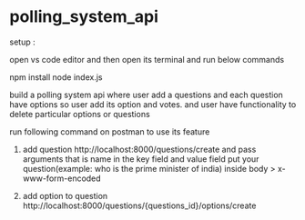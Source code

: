 # polling_system_api

setup :

open vs code editor and then open its terminal and run below commands

npm install
node index.js

build a polling system api where user add a questions and each question have options so user add its option and votes. and user have functionality to delete particular options or questions

run following command on postman to use its feature
1. add question
   http://localhost:8000/questions/create
   and pass arguments that is name in the key field and value field put your question(example: who is the prime minister of india) inside body > x-www-form-encoded

2. add option to question
  http://localhost:8000/questions/{questions_id}/options/create
